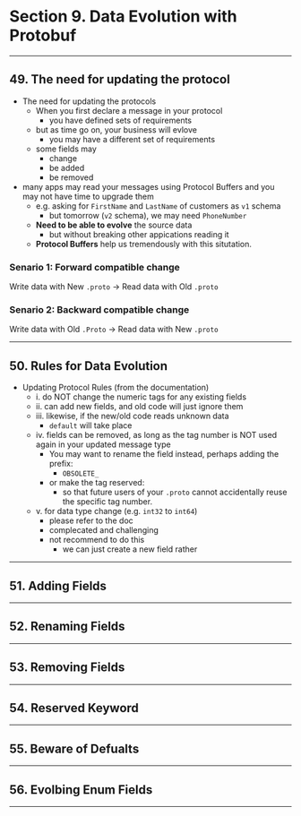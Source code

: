 # Section 9. Data Evolution with Protobuf

---

## 49. The need for updating the protocol

* The need for updating the protocols
  * When you first declare a message in your protocol
    * you have defined sets of requirements
  * but as time go on, your business will evlove
    * you may have a different set of requirements
  * some fields may
    * change
    * be added
    * be removed
* many apps may read your messages using Protocol Buffers and you may not have time to upgrade them
  * e.g. asking for `FirstName` and `LastName` of customers as `v1` schema
    * but tomorrow (`v2` schema), we may need `PhoneNumber`
  * **Need to be able to evolve** the source data
    * but without breaking other appications reading it
  * **Protocol Buffers** help us tremendously with this situtation.

### Senario 1: Forward compatible change

Write data with New `.proto` -> Read data with Old `.proto`

### Senario 2: Backward compatible change

Write data with Old `.Proto` -> Read data with New `.proto`

---

## 50. Rules for Data Evolution

* Updating Protocol Rules (from the documentation)
  * i. do NOT change the numeric tags for any existing fields
  * ii. can add new fields, and old code will just ignore them
  * iii. likewise, if the new/old code reads unknown data
    * `default` will take place
  * iv. fields can be removed, as long as the tag number is NOT used again in your updated message type
    * You may want to rename the field instead, perhaps adding the prefix:
      * `OBSOLETE_`
    * or make the tag reserved:
      * so that future users of your `.proto` cannot accidentally reuse the specific tag number.
  * v. for data type change (e.g. `int32` to `int64`)
    * please refer to the doc
    * complecated and challenging
    * not recommend to do this
      * we can just create a new field rather

---

## 51. Adding Fields

---

## 52. Renaming Fields

---

## 53. Removing Fields

---

## 54. Reserved Keyword

---

## 55. Beware of Defualts

---

## 56. Evolbing Enum Fields

---
